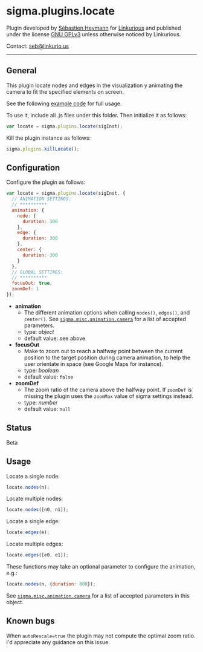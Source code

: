 sigma.plugins.locate
==================

Plugin developed by [Sébastien Heymann](https://github.com/sheymann) for [Linkurious](https://github.com/Linkurious) and published under the license [GNU GPLv3](LICENSE) unless otherwise noticed by Linkurious.

Contact: seb@linkurio.us

---
## General
This plugin locate nodes and edges in the visualization y animating the camera to fit the specified elements on screen.

See the following [example code](../../examples/locate.html) for full usage.

To use it, include all .js files under this folder. Then initialize it as follows:

````javascript
var locate = sigma.plugins.locate(sigInst);
````

Kill the plugin instance as follows:

````javascript
sigma.plugins.killLocate();
````

## Configuration

Configure the plugin as follows:

````javascript
var locate = sigma.plugins.locate(sigInst, {
  // ANIMATION SETTINGS:
  // **********
  animation: {
    node: {
      duration: 300
    },
    edge: {
      duration: 300
    },
    center: {
      duration: 300
    }
  },
  // GLOBAL SETTINGS:
  // **********
  focusOut: true,
  zoomDef: 1
});
````

 * **animation**
   * The different animation options when calling `nodes()`, `edges()`, and `center()`. See [`sigma.misc.animation.camera`](https://github.com/jacomyal/sigma.js/blob/master/src/misc/sigma.misc.animation.js#l47) for a list of accepted parameters.
   * type: *object*
   * default value: see above
 * **focusOut**
   * Make to zoom out to reach a halfway point between the current position to the target position during camera animation, to help the user orientate in space (see Google Maps for instance).
   * type: *boolean*
   * default value: `false`
 * **zoomDef**
   * The zoom ratio of the camera above the halfway point. If `zoomDef` is missing the plugin uses the `zoomMax` value of sigma settings instead.
   * type: *number*
   * default value: `null`


## Status

Beta

## Usage

Locate a single node:

````javascript
locate.nodes(n);
````

Locate multiple nodes:

````javascript
locate.nodes([n0, n1]);
````

Locate a single edge:

````javascript
locate.edges(e);
````

Locate multiple edges:

````javascript
locate.edges([e0, e1]);
````

These functions may take an optional parameter to configure the animation, e.g.:

````javascript
locate.nodes(n, {duration: 800});
````

See [`sigma.misc.animation.camera`](https://github.com/jacomyal/sigma.js/blob/master/src/misc/sigma.misc.animation.js#l47) for a list of accepted parameters in this object.

## Known bugs

When `autoRescale=true` the plugin may not compute the optimal zoom ratio. I'd appreciate any guidance on this issue.
